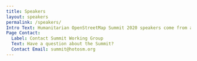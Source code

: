 ```yaml
---
title: Speakers
layout: speakers
permalink: /speakers/
Intro Text: Humanitarian OpenStreetMap Summit 2020 speakers come from around the world bringing expertise, experience, and passion to making an impact on people's lives through mapping.
Page Contact:
  Label: Contact Summit Working Group
  Text: Have a question about the Summit?
  Contact Email: summit@hotosm.org
---
```


